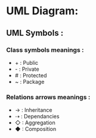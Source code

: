 # UML Diagram:

## UML Symbols :
### Class symbols meanings :
<ul>
    <li>+ : Public</li>
    <li>- : Private</li>
    <li># : Protected</li>
    <li>~ : Package</li>
</ul>

### Relations arrows meanings :
<ul>
    <li>→ : Inheritance</li>
    <li>⇢ : Dependancies</li>
    <li>◇ : Aggregation</li>
    <li>◆ : Composition</li>
</ul>
